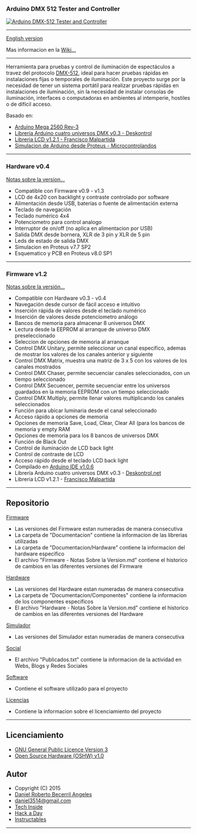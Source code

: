### **Arduino DMX 512 Tester and Controller**

[![Arduino DMX-512 Tester and Controller](https://github.com/daniel3514/Arduino-DMX-512-Tester-Controller/blob/master/Hardware/v0.0%20-%20beta%20-%20Firm%20v0.0%20to%20v0.8/media/youtube.JPG)](https://www.youtube.com/watch?v=TxBHMpAWDSY)

***

[English version](https://github.com/daniel3514/Arduino-DMX-512-Tester-Controller/blob/master/README%20ENG.md)

Mas informacion en la [Wiki...](https://github.com/daniel3514/Arduino-DMX-512-Tester-Controller/wiki)

***

Herramienta para pruebas y control de iluminación de espectáculos a travez del protocolo [DMX-512](http://es.wikipedia.org/wiki/Digital_Multiplex), ideal para hacer pruebas rápidas en instalaciones fijas o temporales de iluminación.
Este proyecto surge por la necesidad de tener un sistema portátil para realizar pruebas rápidas en instalaciones de iluminación, sin la necesidad de instalar consolas de iluminación, interfaces o computadoras en ambientes al intemperie, hostiles o de difícil acceso.

Basado en:
* [Arduino Mega 2560 Rev-3](http://www.arduino.cc/en/Main/ArduinoBoardMega2560)
* [Librería Arduino cuatro universos DMX v0.3 - Deskontrol](http://www.deskontrol.net/blog/libreria-arduino-cuatro-universos-dmx/)
* [Libreria LCD v1.2.1 - Francisco Malpartida](https://bitbucket.org/fmalpartida/new-liquidcrystal/wiki/Home)
* [Simulacion de Arduino desde Proteus - Microcontrolandos](http://microcontrolandos.blogspot.mx/2012/12/arduino-componentes-para-o-proteus.html)

***
### Hardware v0.4
[Notas sobre la version...](https://github.com/daniel3514/Arduino-DMX-512-Tester-Controller/blob/master/Hardware/Documentacion/Hardware%20-%20Notas%20Sobre%20la%20Version.md)
* Compatible con Firmware v0.9 - v1.3
* LCD de 4x20 con backlight y contraste controlado por software
* Alimentación desde USB, baterías o fuente de alimentación externa
* Teclado de navegación
* Teclado numérico 4x4
* Potenciometro para control analogo
* Interruptor de on/off (no aplica en alimentacion por USB)
* Salida DMX desde bornera, XLR de 3 pin y XLR de 5 pin
* Leds de estado de salida DMX
* Simulacion en Proteus v7.7 SP2
* Esquematico y PCB en Proteus v8.0 SP1

***

### Firmware v1.2

[Notas sobre la versión...](https://github.com/daniel3514/Arduino-DMX-512-Tester-Controller/blob/master/Firmware/Documentacion/Firmware%20-%20Notas%20Sobre%20la%20Version.md)
* Compatible con Hardware v0.3 - v0.4
* Navegación desde cursor de fácil acceso e intuitivo
* Inserción rápida de valores desde el teclado numérico
* Inserción de valores desde potenciometro análogo
* Bancos de memoria para almacenar 8 universos DMX
* Lectura desde la EEPROM al arranque de universo DMX preseleccionado
* Seleccion de opciones de memoria al arranque 
* Control DMX Unitary, permite seleccionar un canal especifico, ademas de mostrar los valores de los canales anterior y siguiente
* Control DMX Matrix, muestra una matriz de 3 x 5 con los valores de los canales mostrados
* Control DMX Chaser, permite secuenciar canales seleccionados, con un tiempo seleccionado
* Control DMX Secuencer, permite secuenciar entre los universos guardados en la memoria EEPROM con un tiempo seleccionado
* Control DMX Multiply, permite llenar valores multiplicando los canales seleccionados
* Función para ubicar luminaria desde el canal seleccionado
* Acceso rápido a opciones de memoria
* Opciones de memoria Save, Load, Clear, Clear All (para los bancos de memoria y empty RAM
* Opciones de memoria para los 8 bancos de universos DMX
* Función de Black Out
* Control de iluminación de LCD back light
* Control de contraste de LCD
* Acceso rápido desde el teclado LCD back light
* Compilado en [Arduino IDE v1.0.6](http://www.arduino.cc/en/Main/OldSoftwareReleases)
* Librería Arduino cuatro universos DMX v0.3 - [Deskontrol.net](http://www.deskontrol.net/blog/libreria-arduino-cuatro-universos-dmx/)
* Libreria LCD v1.2.1 - [Francisco Malpartida](https://bitbucket.org/fmalpartida/new-liquidcrystal/wiki/Home)

***

## Repositorio
[Firmware](https://github.com/daniel3514/Arduino-DMX-512-Tester-Controller/tree/master/Firmware)
* Las versiones del Firmware estan numeradas de manera consecutiva
* La carpeta de "Documentacion" contiene la informacion de las librerias utilizadas
* La carpeta de "Documentacion/Hardware" contiene la informacion del hardware especifico
* El archivo "Firmware - Notas Sobre la Version.md" contiene el historico de cambios en las diferentes versiones del Firmware

[Hardware](https://github.com/daniel3514/Arduino-DMX-512-Tester-Controller/tree/master/Hardware)
* Las versiones del Hardware estan numeradas de manera consecutiva
* La carpeta de "Documentacion/Componentes" contiene la informacion de los componentes especificos
* El archivo "Hardware - Notas Sobre la Version.md" contiene el historico de cambios en las diferentes versiones del Hardware

[Simulador](https://github.com/daniel3514/Arduino-DMX-512-Tester-Controller/tree/master/Simulador)
* Las versiones del Simulador estan numeradas de manera consecutiva

[Social](https://github.com/daniel3514/Arduino-DMX-512-Tester-Controller/tree/master/Social)
* El archivo "Publicados.txt" contiene la informacion de la actividad en Webs, Blogs y Redes Sociales

[Software](https://github.com/daniel3514/Arduino-DMX-512-Tester-Controller/tree/master/Software)
* Contiene el software utilizado para el proyecto

[Licencias](https://github.com/daniel3514/Arduino-DMX-512-Tester-Controller/tree/master/Licencias)
* Contiene la informacion sobre el licenciamiento del proyecto

***

## Licenciamiento
* [GNU General Public Licence Version 3](https://github.com/daniel3514/Arduino-DMX-512-Tester-Controller/blob/master/Licencias/Licence%20-%20Firmware.md)
* [Open Source Hardware (OSHW) v1.0](https://github.com/daniel3514/Arduino-DMX-512-Tester-Controller/blob/master/Licencias/Licence%20-%20Hardware.md)

## Autor
- Copyright (C) 2015
- [Daniel Roberto Becerril Angeles](https://www.facebook.com/daniel.3514)
- [daniel3514@gmail.com](mailto:daniel3514@gmail.com)
- [Tech Inside](http://www.techinside.com.mx)
- [Hack a Day](https://hackaday.io/daniel3514)
- [Instructables](http://www.instructables.com/member/daniel3514/)

***
